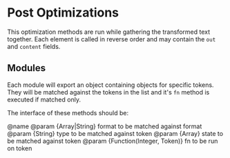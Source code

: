 Post Optimizations
=================================================
This optimization methods are run while gathering the transformed text together.
Each element is called in reverse order and may contain the `out` and `content`
fields.


Modules
-------------------------------------------------
Each module will export an object containing objects for specific tokens. They will
be matched against the tokens in the list and it's `fn` method is executed if matched
only.

The interface of these methods should be:

@name <alias>
@param {Array|String} format to be matched against format
@param {String} type to be matched against token
@param {Array} state to be matched against token
@param {Function(Integer, Token)} fn to be run on token
